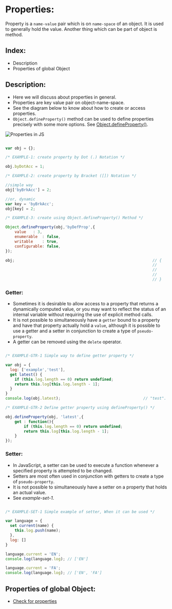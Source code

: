 # Properties:

Property is a `name-value` pair which is on `name-space` of an object. It is used to generally hold the value. Another thing which can be part of object is method. 

## Index:

- Description
- Properties of global Object

## Description:

- Here we will discuss about properties in general.
- Properties are key value pair on object-name-space.
- See the diagram below to know about how to create or access properties.
- `Object.defineProperty()` method can be used to define properties precisely with some more options. See [Object.defineProperty()](../Methods/Object.defineProperty.md).


![Properties in JS](https://github.com/Ravi-Upadhyay/javascript-playground/blob/master/objects/Properties/Resources/Properties-in-JS.jpg)  

```javascript

var obj = {};

/* EXAMPLE-1: create property by Dot (.) Notation */

obj.byDotAcc = 1;

/* EXAMPLE-2: create property by Bracket ([]) Notation */

//simple way
obj['byBrkAcc'] = 2;

//or, dynamic
var key = 'byBrkAcc';
obj[key] = 2;

/* EXAMPLE-3: create using Object.defineProperty() Method */

Object.defineProperty(obj,'byDefProp',{
    value   : 3,
    enumerable  : false,
    writable    : true,
    configurable: false,
});

obj;                                                            // {
                                                                //      byDotAcc    : 1,
                                                                //      byBrkAcc    : 2,
                                                                //      byDefProp   : 3
                                                                // }

```

### Getter: 

- Sometimes it is desirable to allow access to a property that returns a dynamically computed value, or you may want to reflect the status of an internal variable without requiring the use of explicit method calls.
- It is not possible to simultaneously have a `getter` bound to a property and have that property actually hold a `value`, although it is possible to use a getter and a setter in conjunction to create a type of `pseudo-property`.
- A getter can be removed using the `delete` operator.

```javascript

/* EXAMPLE-GTR-1 Simple way to define getter property */

var obj = {
  log: ['example','test'],
  get latest() {
    if (this.log.length == 0) return undefined;
    return this.log[this.log.length - 1];
  }
}
console.log(obj.latest);                                    // "test".

/* EXAMPLE-GTR-2 Define getter property using defineProperty() */

obj.defineProperty(obj, 'latest',{
    get : function(){
        if (this.log.length == 0) return undefined;
        return this.log[this.log.length - 1];
    }
});

```

### Setter:

- In JavaScript, a setter can be used to execute a function whenever a specified property is attempted to be changed.
- Setters are most often used in conjunction with getters to create a type of `pseudo-property`.
- It is not possible to simultaneously have a setter on a property that holds an actual value.
- See _example-set-1_.

```javascript

/* EXAMPLE-SET-1 Simple example of setter, When it can be used */

var language = {
  set current(name) {
    this.log.push(name);
  },
  log: []
}

language.current = 'EN';
console.log(language.log); // ['EN']

language.current = 'FA';
console.log(language.log); // ['EN', 'FA']

```

## Properties of global Object:

- [Check for properties](CheckForProperties.md)
